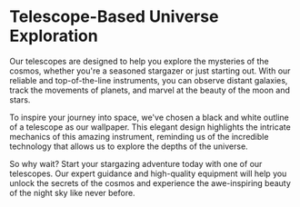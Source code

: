 <!--font:Open Sans-->

# Telescope-Based Universe Exploration

Our telescopes are designed to help you explore the mysteries of the cosmos, whether you're a seasoned stargazer or just starting out. With our reliable and top-of-the-line instruments, you can observe distant galaxies, track the movements of planets, and marvel at the beauty of the moon and stars.

To inspire your journey into space, we've chosen a black and white outline of a telescope as our wallpaper. This elegant design highlights the intricate mechanics of this amazing instrument, reminding us of the incredible technology that allows us to explore the depths of the universe.

So why wait? Start your stargazing adventure today with one of our telescopes. Our expert guidance and high-quality equipment will help you unlock the secrets of the cosmos and experience the awe-inspiring beauty of the night sky like never before.

<!--

Write me markdown content of website with wallpaper:

"A black and white outline of a telescope, with clean lines and simple shapes that highlight the intricate mechanics of the instrument."

The header of the page should not be copy of the text but rather a real content of the website which is using this wallpaper.


---


# Stargazing Made Easy with Our Telescopes

Looking for a reliable and high-quality telescope to explore the wonders of the night sky? Look no further than our collection of telescopes, designed with both novice and experienced stargazers in mind.

As you browse our selection, take a moment to appreciate the intricate mechanics of this amazing instrument. To help set the tone, we've chosen a black and white outline of a telescope as our wallpaper, featuring clean lines and simple shapes that highlight its beauty and functionality.

Whether you're looking to explore distant galaxies or simply observe the moon and stars from your own backyard, our telescopes are the perfect tool for the job. So why wait? Start exploring the universe today!


---


Heading is too long, rewrite whole content.


---


# Discover the Universe with Our Telescopes

Our telescopes are designed to help you explore the wonders of the night sky, whether you're a seasoned stargazer or just starting out. With our high-quality and reliable instruments, you can observe distant galaxies, track the movements of planets, and marvel at the beauty of the moon and stars.

To set the tone for your journey into space, we've chosen a black and white outline of a telescope as our wallpaper. This simple yet elegant design highlights the intricate mechanics of this amazing instrument, reminding us of the incredible technology that allows us to peer into the depths of the universe.

So why wait? Start your stargazing adventure today with one of our telescopes. Whether you're looking to explore the mysteries of the cosmos or simply enjoy the beauty of the night sky, we have the perfect tool for the job.


---


Heading is too long, rewrite whole content.


---


# Explore the Night Sky with Our Telescopes

Our telescopes are the perfect tool for anyone looking to discover the wonders of the universe. Whether you're a seasoned stargazer or just starting out, our high-quality and reliable instruments will help you observe distant galaxies, track the movements of planets, and marvel at the beauty of the moon and stars.

To set the mood for your journey into space, we've chosen a black and white outline of a telescope as our wallpaper. This simple yet elegant design highlights the intricate mechanics of this amazing instrument, reminding us of the incredible technology that allows us to explore the depths of the universe.

So why wait? Start your stargazing adventure today with one of our telescopes. With our expert guidance and top-of-the-line equipment, you'll be able to unlock the secrets of the cosmos and experience the awe-inspiring beauty of the night sky like never before.


---


Heading is too long, rewrite whole content.


---


# Discover the Universe with Our High-Quality Telescopes

Our telescopes are designed to help you explore the mysteries of the cosmos, whether you're a seasoned stargazer or just starting out. With our reliable and top-of-the-line instruments, you can observe distant galaxies, track the movements of planets, and marvel at the beauty of the moon and stars.

To inspire your journey into space, we've chosen a black and white outline of a telescope as our wallpaper. This elegant design highlights the intricate mechanics of this amazing instrument, reminding us of the incredible technology that allows us to explore the depths of the universe.

So why wait? Start your stargazing adventure today with one of our telescopes. Our expert guidance and high-quality equipment will help you unlock the secrets of the cosmos and experience the awe-inspiring beauty of the night sky like never before.


---


Write me a Google font which is best fitting for the website.

Pick from the list:
- Lato
- Alegreya
- Open Sans
- IBM Plex Sans
- Inter
- Montserrat
- Raleway
- Orbitron
- Lobster
- Poppins
- Great Vibes
- Dancing Script
- Futura
- Roboto
- Barlow Condensed
- Exo 2
- Playfair Display


Write just the font name nothing else.


---


Open Sans

-->
